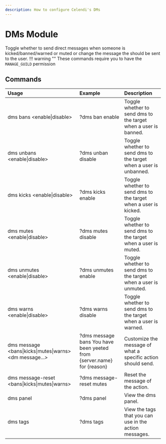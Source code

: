 ```yaml
---
description: How to configure Celendi's DMs
---
```

# DMs Module
Toggle whether to send direct messages when someone is kicked/banned/warned or muted or change the message the should be sent to the user.
!!! warning ""
    These commands require you to have the `MANAGE_GUILD` permission
## Commands

| Usage | Example | Description |
| :--- | :--- | :--- |
| dms bans &lt;enable\|disable&gt; | ?dms ban enable | Toggle whether to send dms to the target when a user is banned. |
| dms unbans &lt;enable\|disable&gt; | ?dms unban disable  | Toggle whether to send dms to the target when a user is unbanned. |
| dms kicks &lt;enable\|disable&gt; | ?dms kicks enable | Toggle whether to send dms to the target when a user is kicked. |
| dms mutes &lt;enable\|disable&gt; | ?dms mutes disable | Toggle whether to send dms to the target when a user is muted. |
| dms unmutes &lt;enable\|disable&gt; | ?dms unmutes enable | Toggle whether to send dms to the target when a user is unmuted. |
| dms warns &lt;enable\|disable&gt; | ?dms warns disable | Toggle whether to send dms to the target when a user is warned. |
| dms message &lt;bans\|kicks\|mutes\|warns&gt; &lt;dm message...&gt; | ?dms message bans You have been yeeted from &#123;server.name&#125; for &#123;reason&#125; | Customize the message of what a specific action should send. |
| dms message-reset &lt;bans\|kicks\|mutes\|warns&gt; | ?dms message-reset mutes | Reset the message of the action. |
| dms panel | ?dms panel | View the dms panel. |
| dms tags | ?dms tags | View the tags that you can use in the action messages. | 